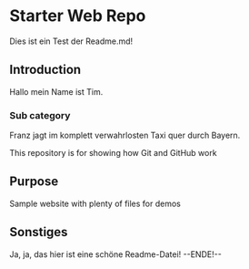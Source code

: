 # Starter Web Repo

Dies ist ein Test der Readme.md!


## Introduction

Hallo mein Name ist Tim.

### Sub category

Franz jagt im komplett verwahrlosten Taxi quer durch Bayern.

This repository is for showing how Git and GitHub work

## Purpose

Sample website with plenty of files for demos

## Sonstiges

Ja, ja, das hier ist eine schöne Readme-Datei!
--ENDE!--